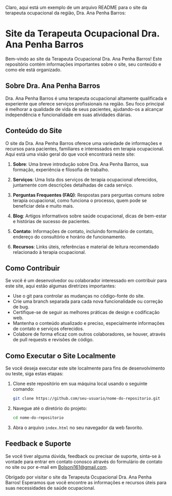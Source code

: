 Claro, aqui está um exemplo de um arquivo README para o site da terapeuta ocupacional da região, Dra. Ana Penha Barros:

# Site da Terapeuta Ocupacional Dra. Ana Penha Barros

Bem-vindo ao site da Terapeuta Ocupacional Dra. Ana Penha Barros! Este repositório contém informações importantes sobre o site, seu conteúdo e como ele está organizado.

## Sobre Dra. Ana Penha Barros

Dra. Ana Penha Barros é uma terapeuta ocupacional altamente qualificada e experiente que oferece serviços profissionais na região. Seu foco principal é melhorar a qualidade de vida de seus pacientes, ajudando-os a alcançar independência e funcionalidade em suas atividades diárias.

## Conteúdo do Site

O site da Dra. Ana Penha Barros oferece uma variedade de informações e recursos para pacientes, familiares e interessados em terapia ocupacional. Aqui está uma visão geral do que você encontrará neste site:

1. **Sobre**: Uma breve introdução sobre Dra. Ana Penha Barros, sua formação, experiência e filosofia de trabalho.

2. **Serviços**: Uma lista dos serviços de terapia ocupacional oferecidos, juntamente com descrições detalhadas de cada serviço.

3. **Perguntas Frequentes (FAQ)**: Respostas para perguntas comuns sobre terapia ocupacional, como funciona o processo, quem pode se beneficiar dela e muito mais.

4. **Blog**: Artigos informativos sobre saúde ocupacional, dicas de bem-estar e histórias de sucesso de pacientes.

5. **Contato**: Informações de contato, incluindo formulário de contato, endereço do consultório e horário de funcionamento.

6. **Recursos**: Links úteis, referências e material de leitura recomendado relacionado à terapia ocupacional.

## Como Contribuir

Se você é um desenvolvedor ou colaborador interessado em contribuir para este site, aqui estão algumas diretrizes importantes:

- Use o git para controlar as mudanças no código-fonte do site.
- Crie uma branch separada para cada nova funcionalidade ou correção de bug.
- Certifique-se de seguir as melhores práticas de design e codificação web.
- Mantenha o conteúdo atualizado e preciso, especialmente informações de contato e serviços oferecidos.
- Colabore de forma eficaz com outros colaboradores, se houver, através de pull requests e revisões de código.

## Como Executar o Site Localmente

Se você deseja executar este site localmente para fins de desenvolvimento ou teste, siga estas etapas:

1. Clone este repositório em sua máquina local usando o seguinte comando:

   ```bash
   git clone https://github.com/seu-usuario/nome-do-repositorio.git
   ```

2. Navegue até o diretório do projeto:

   ```bash
   cd nome-do-repositorio
   ```

3. Abra o arquivo `index.html` no seu navegador da web favorito.

## Feedback e Suporte

Se você tiver alguma dúvida, feedback ou precisar de suporte, sinta-se à vontade para entrar em contato conosco através do formulário de contato no site ou por e-mail em [Bolsoni161@gmail.com](mailto:Bolsoni161@gmail.com).

Obrigado por visitar o site da Terapeuta Ocupacional Dra. Ana Penha Barros! Esperamos que você encontre as informações e recursos úteis para suas necessidades de saúde ocupacional.

